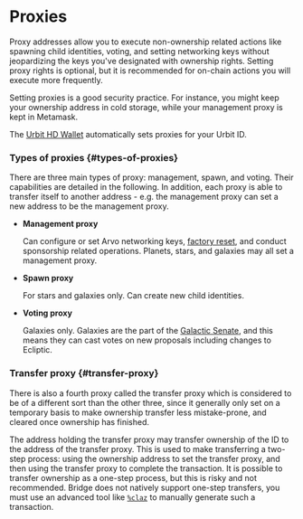 # Proxies

Proxy addresses allow you to execute non-ownership related actions like spawning child identities, voting, and setting networking keys without jeopardizing the keys you've designated with ownership rights. Setting proxy rights is optional, but it is recommended for on-chain actions you will execute more frequently.

Setting proxies is a good security practice. For instance, you might keep your ownership address in cold storage, while your management proxy is kept in Metamask.

The [Urbit HD Wallet](../../glossary/hdwallet.md) automatically sets proxies for your Urbit ID.

### Types of proxies {#types-of-proxies}

There are three main types of proxy: management, spawn, and voting. Their capabilities are detailed in the following. In addition, each proxy is able to transfer itself to another address - e.g. the management proxy can set a new address to be the management proxy.

- **Management proxy**

  Can configure or set Arvo networking keys, [factory reset](guide-to-resets.md), and conduct sponsorship related operations. Planets, stars, and galaxies may all set a management proxy.

- **Spawn proxy**

  For stars and galaxies only. Can create new child identities.

- **Voting proxy**

  Galaxies only. Galaxies are the part of the [Galactic Senate](../../glossary/senate.md), and this means they can cast votes on new proposals including changes to Ecliptic.

### Transfer proxy {#transfer-proxy}

There is also a fourth proxy called the transfer proxy which is considered to be of a different sort than the other three, since it generally only set on a temporary basis to make ownership transfer less mistake-prone, and cleared once ownership has finished.

The address holding the transfer proxy may transfer ownership of the ID to the address of the transfer proxy. This is used to make transferring a two-step process: using the ownership address to set the transfer proxy, and then using the transfer proxy to complete the transaction. It is possible to transfer ownership as a one-step process, but this is risky and not recommended. Bridge does not natively support one-step transfers, you must use an advanced tool like [`%claz`](../../system/identity/guides/advanced-azimuth-tools.md) to manually generate such a transaction.
